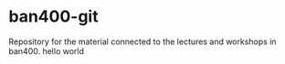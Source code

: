 # ban400-git

Repository for the material connected to the lectures and workshops in ban400.
hello world
